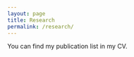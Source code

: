 ```yaml
---
layout: page
title: Research
permalink: /research/
---
```


You can find my publication list in my CV. 
